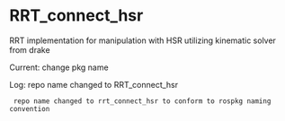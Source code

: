 # RRT_connect_hsr
RRT implementation for manipulation with HSR utilizing kinematic solver from drake

Current: change pkg name

Log: repo name changed to RRT_connect_hsr

	 repo name changed to rrt_connect_hsr to conform to rospkg naming convention